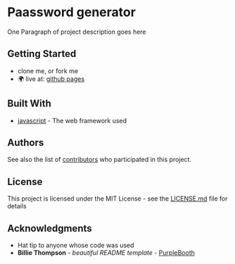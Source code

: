 # Paassword generator

One Paragraph of project description goes here

## Getting Started
* clone me, or fork me
* 🌍 live at: [github pages](https://ronerlih.github.io/password-generator/)



## Built With

* [javascript](https://developer.mozilla.org/en-US/docs/Web/JavaScript) - The web framework used


## Authors


See also the list of [contributors](https://github.com/your/project/contributors) who participated in this project.

## License

This project is licensed under the MIT License - see the [LICENSE.md](LICENSE.md) file for details

## Acknowledgments

* Hat tip to anyone whose code was used
* **Billie Thompson** - *beautiful README template* - [PurpleBooth](https://github.com/PurpleBooth)
